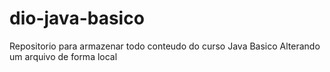 # dio-java-basico

Repositorio para armazenar todo conteudo do curso Java Basico
Alterando um arquivo de forma local
